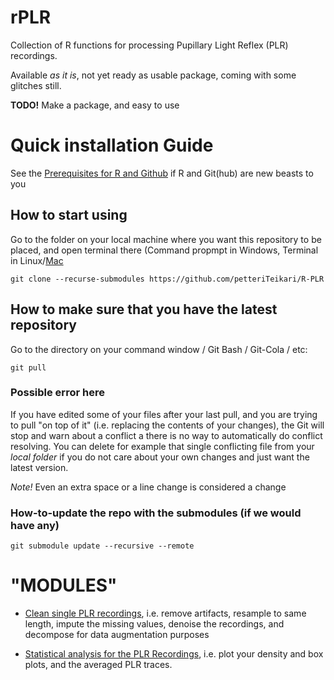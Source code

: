 # rPLR

Collection of R functions for processing Pupillary Light Reflex (PLR) recordings.

Available *as it is*, not yet ready as usable package, coming with some glitches still.

**TODO!** Make a package, and easy to use

# Quick installation Guide

See the [Prerequisites for R and Github](https://github.com/petteriTeikari/R-PLR/wiki/Prerequisites-for-R-and-Github) if R and Git(hub) are new beasts to you

## How to start using

Go to the folder on your local machine where you want this repository to be placed, and open terminal there (Command propmpt in Windows, Terminal in Linux/[Mac](https://macpaw.com/how-to/use-terminal-on-mac)

`git clone --recurse-submodules https://github.com/petteriTeikari/R-PLR`

## How to make sure that you have the latest repository

Go to the directory on your command window / Git Bash / Git-Cola / etc:

`git pull`

### Possible error here

If you have edited some of your files after your last pull, and you are trying to pull "on top of it" (i.e. replacing the contents of your changes), the Git will stop and warn about a conflict a there is no way to automatically do conflict resolving. You can delete for example that single conflicting file from your *local folder* if you do not care about your own changes and just want the latest version.

*Note!* Even an extra space or a line change is considered a change

### How-to-update the repo with the submodules (if we would have any)

`git submodule update --recursive --remote`
 
# "MODULES"

* [Clean single PLR recordings](https://github.com/petteriTeikari/R-PLR/wiki/Clean-the-recordings-(single-file)), i.e. remove artifacts, resample to same length, impute the missing values, denoise the recordings, and decompose for data augmentation purposes

* [Statistical analysis for the PLR Recordings](https://github.com/petteriTeikari/R-PLR/wiki/Stat-analysis-for-PLR), i.e. plot your density and box plots, and the averaged PLR traces.
